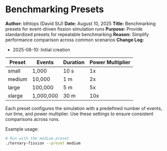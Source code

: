 # Benchmarking Presets

**Author:** bthlops (David StJ)
**Date:** August 10, 2025
**Title:** Benchmarking presets for event-driven fission simulation runs
**Purpose:** Provide standardized presets for repeatable benchmarking
**Reason:** Simplify performance comparison across common scenarios
**Change Log:**
- 2025-08-10: Initial creation

| Preset | Events | Duration | Power Multiplier |
|--------|--------|----------|------------------|
| small  | 1,000  | 10 s     | 1x               |
| medium | 10,000 | 1 m      | 2x               |
| large  | 100,000 | 5 m     | 5x               |
| xlarge | 1,000,000 | 30 m  | 10x              |

Each preset configures the simulation with a predefined number of events, run time, and power multiplier. Use these settings to ensure consistent comparisons across runs.

Example usage:

```bash
# Run with the medium preset
./ternary-fission --preset medium
```

